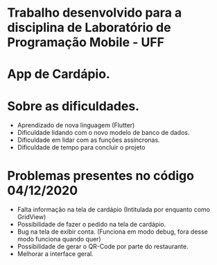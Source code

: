 # Trabalho desenvolvido para a disciplina de Laboratório de Programação Mobile - UFF

# App de Cardápio.

# Sobre as dificuldades.
 - Aprendizado de nova linguagem (Flutter)
 - Dificuldade lidando com o novo modelo de banco de dados.
 - Dificuldade em lidar com as funções assíncronas.
 - Dificuldade de tempo para concluir o projeto
 
# Problemas presentes no código 04/12/2020
 - Falta informação na tela de cardápio (Intitulada por enquanto como GridView)
 - Possibilidade de fazer o pedido na tela de cardápio.
 - Bug na tela de exibir conta. (Funciona em modo debug, fora desse modo funciona quando quer)
 - Possibilidade de gerar o QR-Code por parte do restaurante.
 - Melhorar a interface geral.
